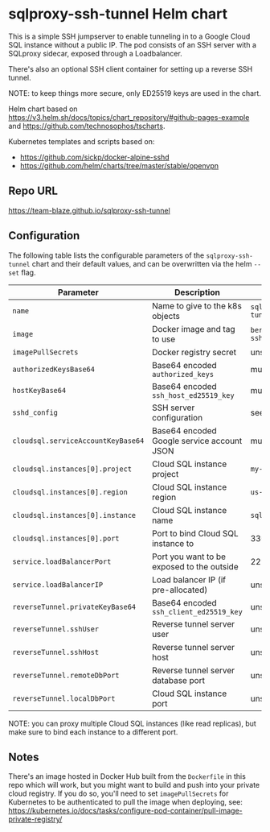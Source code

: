 # sqlproxy-ssh-tunnel Helm chart

This is a simple SSH jumpserver to enable tunneling in to a Google Cloud SQL instance without a
public IP. The pod consists of an SSH server with a SQLproxy sidecar, exposed through a Loadbalancer.

There's also an optional SSH client container for setting up a reverse SSH tunnel.

NOTE: to keep things more secure, only ED25519 keys are used in the chart.

Helm chart based on https://v3.helm.sh/docs/topics/chart_repository/#github-pages-example
and https://github.com/technosophos/tscharts.

Kubernetes templates and scripts based on:

- https://github.com/sickp/docker-alpine-sshd
- https://github.com/helm/charts/tree/master/stable/openvpn

## Repo URL

https://team-blaze.github.io/sqlproxy-ssh-tunnel

## Configuration

The following table lists the configurable parameters of the `sqlproxy-ssh-tunnel` chart and their
default values, and can be overwritten via the helm `--set` flag.

| Parameter                          | Description                                | Default                           |
| ---------------------------------- | ------------------------------------------ | --------------------------------- |
| `name`                             | Name to give to the k8s objects            | `sqlproxy-ssh-tunnel`             |
| `image`                            | Docker image and tag to use                | `berylcc/sqlproxy-ssh-tunnel:1.0` |
| `imagePullSecrets`                 | Docker registry secret                     | unset                             |
| `authorizedKeysBase64`             | Base64 encoded `authorized_keys`           | must be set                       |
| `hostKeyBase64`                    | Base64 encoded `ssh_host_ed25519_key`      | must be set                       |
| `sshd_config`                      | SSH server configuration                   | see `values.yaml`                 |
| `cloudsql.serviceAccountKeyBase64` | Base64 encoded Google service account JSON | must be set                       |
| `cloudsql.instances[0].project`    | Cloud SQL instance project                 | `my-project`                      |
| `cloudsql.instances[0].region`     | Cloud SQL instance region                  | `us-west1`                        |
| `cloudsql.instances[0].instance`   | Cloud SQL instance name                    | `sql_instance`                    |
| `cloudsql.instances[0].port`       | Port to bind Cloud SQL instance to         | 3306                              |
| `service.loadBalancerPort`         | Port you want to be exposed to the outside | 22                                |
| `service.loadBalancerIP`           | Load balancer IP (if pre-allocated)        | unset                             |
| `reverseTunnel.privateKeyBase64`   | Base64 encoded `ssh_client_ed25519_key`    | unset                             |
| `reverseTunnel.sshUser`            | Reverse tunnel server user                 | unset                             |
| `reverseTunnel.sshHost`            | Reverse tunnel server host                 | unset                             |
| `reverseTunnel.remoteDbPort`       | Reverse tunnel server database port        | unset                             |
| `reverseTunnel.localDbPort`        | Cloud SQL instance port                    | unset                             |

NOTE: you can proxy multiple Cloud SQL instances (like read replicas), but make sure to bind each
instance to a different port.

## Notes

There's an image hosted in Docker Hub built from the `Dockerfile` in this repo which will work, but
you might want to build and push into your private cloud registry. If you do so, you'll need to set
`imagePullSecrets` for Kubernetes to be authenticated to pull the image when deploying, see:
https://kubernetes.io/docs/tasks/configure-pod-container/pull-image-private-registry/
